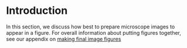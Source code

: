 # Introduction

In this section, we discuss how best to prepare microscope images to appear in a figure. For overall information about putting figures together, see our appendix on [making final image figures](./additional.md)
<!--Notes which will not be shown on the actual page-->